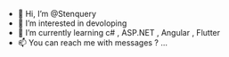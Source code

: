 - 👋 Hi, I’m @Stenquery
- 👀 I’m interested in devoloping
- 🌱 I’m currently learning c# , ASP.NET , Angular , Flutter
- 📫 You can reach me with messages ? ...

<!---
Stenquery/Stenquery is a ✨ special ✨ repository because its `README.md` (this file) appears on your GitHub profile.
You can click the Preview link to take a look at your changes.
--->
